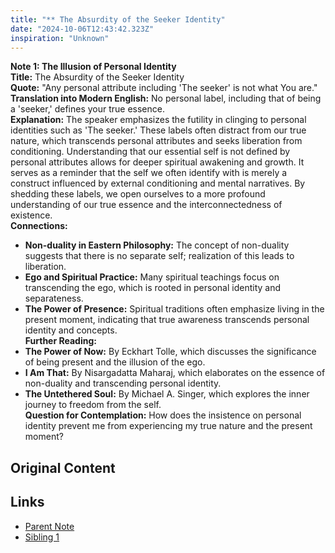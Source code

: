 ```yaml
---
title: "** The Absurdity of the Seeker Identity"
date: "2024-10-06T12:43:42.323Z"
inspiration: "Unknown"
---
```



**Note 1: The Illusion of Personal Identity**  
**Title:** The Absurdity of the Seeker Identity  
**Quote:** "Any personal attribute including 'The seeker' is not what You are."  
**Translation into Modern English:** No personal label, including that of being a 'seeker,' defines your true essence.  
**Explanation:** The speaker emphasizes the futility in clinging to personal identities such as 'The seeker.' These labels often distract from our true nature, which transcends personal attributes and seeks liberation from conditioning. Understanding that our essential self is not defined by personal attributes allows for deeper spiritual awakening and growth. It serves as a reminder that the self we often identify with is merely a construct influenced by external conditioning and mental narratives. By shedding these labels, we open ourselves to a more profound understanding of our true essence and the interconnectedness of existence.  
**Connections:**  
- **Non-duality in Eastern Philosophy:** The concept of non-duality suggests that there is no separate self; realization of this leads to liberation.  
- **Ego and Spiritual Practice:** Many spiritual teachings focus on transcending the ego, which is rooted in personal identity and separateness.  
- **The Power of Presence:** Spiritual traditions often emphasize living in the present moment, indicating that true awareness transcends personal identity and concepts.  
**Further Reading:**  
- **The Power of Now:** By Eckhart Tolle, which discusses the significance of being present and the illusion of the ego.  
- **I Am That:** By Nisargadatta Maharaj, which elaborates on the essence of non-duality and transcending personal identity.  
- **The Untethered Soul:** By Michael A. Singer, which explores the inner journey to freedom from the self.  
**Question for Contemplation:** How does the insistence on personal identity prevent me from experiencing my true nature and the present moment?

## Original Content



## Links

- [Parent Note](/parent-note.md)
- [Sibling 1](/zettel1.md)
